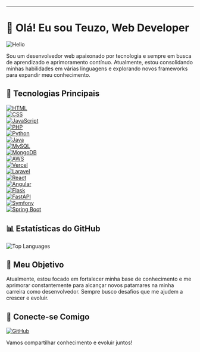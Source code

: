 
---

# 👋 Olá! Eu sou Teuzo, Web Developer  

![Hello](https://i.pinimg.com/originals/21/11/61/21116158daaeb1459b4ec0758505e1ad.gif)  

Sou um desenvolvedor web apaixonado por tecnologia e sempre em busca de aprendizado e aprimoramento contínuo. Atualmente, estou consolidando minhas habilidades em várias linguagens e explorando novos frameworks para expandir meu conhecimento.  

## 🚀 Tecnologias Principais  

[![HTML](https://img.shields.io/badge/HTML5-E34F26?style=for-the-badge&logo=html5&logoColor=white)](https://developer.mozilla.org/en-US/docs/Web/HTML)  
[![CSS](https://img.shields.io/badge/CSS3-1572B6?style=for-the-badge&logo=css3&logoColor=white)](https://developer.mozilla.org/en-US/docs/Web/CSS)  
[![JavaScript](https://img.shields.io/badge/JavaScript-F7DF1E?style=for-the-badge&logo=javascript&logoColor=black)](https://developer.mozilla.org/en-US/docs/Web/JavaScript)  
[![PHP](https://img.shields.io/badge/PHP-777BB4?style=for-the-badge&logo=php&logoColor=white)](https://www.php.net/)  
[![Python](https://img.shields.io/badge/Python-3776AB?style=for-the-badge&logo=python&logoColor=white)](https://www.python.org/)  
[![Java](https://img.shields.io/badge/Java-007396?style=for-the-badge&logo=java&logoColor=white)](https://www.java.com/)  
[![MySQL](https://img.shields.io/badge/MySQL-4479A1?style=for-the-badge&logo=mysql&logoColor=white)](https://www.mysql.com/)  
[![MongoDB](https://img.shields.io/badge/MongoDB-47A248?style=for-the-badge&logo=mongodb&logoColor=white)](https://www.mongodb.com/)  
[![AWS](https://img.shields.io/badge/AWS-232F3E?style=for-the-badge&logo=amazon-aws&logoColor=white)](https://aws.amazon.com/)  
[![Vercel](https://img.shields.io/badge/Vercel-000000?style=for-the-badge&logo=vercel&logoColor=white)](https://vercel.com/)  
[![Laravel](https://img.shields.io/badge/Laravel-FF2D20?style=for-the-badge&logo=laravel&logoColor=white)](https://laravel.com/)  
[![React](https://img.shields.io/badge/React-61DAFB?style=for-the-badge&logo=react&logoColor=black)](https://reactjs.org/)  
[![Angular](https://img.shields.io/badge/Angular-DD0031?style=for-the-badge&logo=angular&logoColor=white)](https://angular.io/)  
[![Flask](https://img.shields.io/badge/Flask-000000?style=for-the-badge&logo=flask&logoColor=white)](https://flask.palletsprojects.com/)  
[![FastAPI](https://img.shields.io/badge/FastAPI-009688?style=for-the-badge&logo=fastapi&logoColor=white)](https://fastapi.tiangolo.com/)  
[![Symfony](https://img.shields.io/badge/Symfony-000000?style=for-the-badge&logo=symfony&logoColor=white)](https://symfony.com/)  
[![Spring Boot](https://img.shields.io/badge/Spring%20Boot-6DB33F?style=for-the-badge&logo=spring-boot&logoColor=white)](https://spring.io/projects/spring-boot)  

## 📊 Estatísticas do GitHub  


![Top Languages](https://github-readme-stats.vercel.app/api/top-langs/?username=teuzowebdeveloper9&layout=compact&theme=radical)    


## 🎯 Meu Objetivo  

Atualmente, estou focado em fortalecer minha base de conhecimento e me aprimorar constantemente para alcançar novos patamares na minha carreira como desenvolvedor. Sempre busco desafios que me ajudem a crescer e evoluir.  

## 🤝 Conecte-se Comigo  

[![GitHub](https://img.shields.io/badge/GitHub-black?style=for-the-badge&logo=github)](https://github.com/teuzowebdeveloper9)  

Vamos compartilhar conhecimento e evoluir juntos!  
